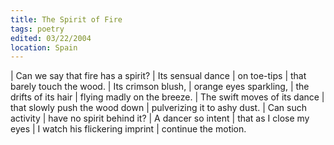 ```yaml
---
title: The Spirit of Fire
tags: poetry
edited: 03/22/2004
location: Spain
---
```


| Can we say that fire has a spirit?
| Its sensual dance
| on toe-tips
| that barely touch the wood.
| Its crimson blush,
| orange eyes sparkling,
| the drifts of its hair
| flying madly on the breeze.
| The swift moves of its dance
| that slowly push the wood down
| pulverizing it to ashy dust.
| Can such activity
| have no spirit behind it?
| A dancer so intent
| that as I close my eyes
| I watch his flickering imprint
| continue the motion.
